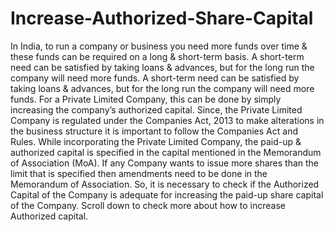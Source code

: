 # Increase-Authorized-Share-Capital
In India, to run a company or business you need more funds over time &amp; these funds can be required on a long &amp; short-term basis. A short-term need can be satisfied by taking loans &amp; advances, but for the long run the company will need more funds. 
 A short-term need can be satisfied by taking loans & advances, but for the long run the company will need more funds. For a Private Limited Company, this can be done by simply increasing the company’s authorized capital. Since, the Private Limited Company is regulated under the Companies Act, 2013 to make alterations in the business structure it is important to follow the Companies Act and Rules. While incorporating the Private Limited Company, the paid-up & authorized capital is specified in the capital mentioned in the Memorandum of Association (MoA). If any Company wants to issue more shares than the limit that is specified then amendments need to be done in the Memorandum of Association. So, it is necessary to check if the Authorized Capital of the Company is adequate for increasing the paid-up share capital of the Company. Scroll down to check more about how to increase Authorized capital.
